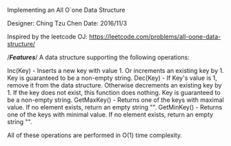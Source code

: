 Implementing an All O`one Data Structure

Designer: Ching Tzu Chen
Date: 2016/11/3

Inspired by the leetcode OJ:
https://leetcode.com/problems/all-oone-data-structure/


/***Features***/
A data structure supporting the following operations:

Inc(Key) - Inserts a new key with value 1. Or increments an existing key by 1. Key is guaranteed to be a non-empty string.
Dec(Key) - If Key's value is 1, remove it from the data structure. Otherwise decrements an existing key by 1. If the key does not exist, this function does nothing. Key is guaranteed to be a non-empty string.
GetMaxKey() - Returns one of the keys with maximal value. If no element exists, return an empty string "".
GetMinKey() - Returns one of the keys with minimal value. If no element exists, return an empty string "".

All of these operations are performed in O(1) time complexity.